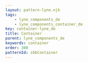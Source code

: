 ```yaml
---
layout: pattern-lyne.njk
tags: 
    - lyne_components_de
    - lyne_components_container_de
key: container-lyne_de
title: Container
parent: lyne_components_de
keywords: container
order: 300
patternId: sbbContainer
---
```

